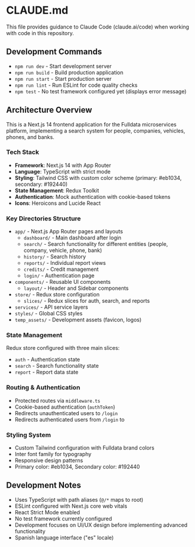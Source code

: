 # CLAUDE.md

This file provides guidance to Claude Code (claude.ai/code) when working with code in this repository.

## Development Commands

- `npm run dev` - Start development server
- `npm run build` - Build production application
- `npm run start` - Start production server
- `npm run lint` - Run ESLint for code quality checks
- `npm test` - No test framework configured yet (displays error message)

## Architecture Overview

This is a Next.js 14 frontend application for the Fulldata microservices platform, implementing a search system for people, companies, vehicles, phones, and banks.

### Tech Stack

- **Framework**: Next.js 14 with App Router
- **Language**: TypeScript with strict mode
- **Styling**: Tailwind CSS with custom color scheme (primary: #eb1034, secondary: #192440)
- **State Management**: Redux Toolkit
- **Authentication**: Mock authentication with cookie-based tokens
- **Icons**: Heroicons and Lucide React

### Key Directories Structure

- `app/` - Next.js App Router pages and layouts
  - `dashboard/` - Main dashboard after login
  - `search/` - Search functionality for different entities (people, company, vehicle, phone, bank)
  - `history/` - Search history
  - `reports/` - Individual report views
  - `credits/` - Credit management
  - `login/` - Authentication page
- `components/` - Reusable UI components
  - `layout/` - Header and Sidebar components
- `store/` - Redux store configuration
  - `slices/` - Redux slices for auth, search, and reports
- `services/` - API service layers
- `styles/` - Global CSS styles
- `temp_assets/` - Development assets (favicon, logos)

### State Management

Redux store configured with three main slices:

- `auth` - Authentication state
- `search` - Search functionality state
- `report` - Report data state

### Routing & Authentication

- Protected routes via `middleware.ts`
- Cookie-based authentication (`authToken`)
- Redirects unauthenticated users to `/login`
- Redirects authenticated users from `/login` to ` `

### Styling System

- Custom Tailwind configuration with Fulldata brand colors
- Inter font family for typography
- Responsive design patterns
- Primary color: #eb1034, Secondary color: #192440

## Development Notes

- Uses TypeScript with path aliases (`@/*` maps to root)
- ESLint configured with Next.js core web vitals
- React Strict Mode enabled
- No test framework currently configured
- Development focuses on UI/UX design before implementing advanced functionality
- Spanish language interface ("es" locale)
